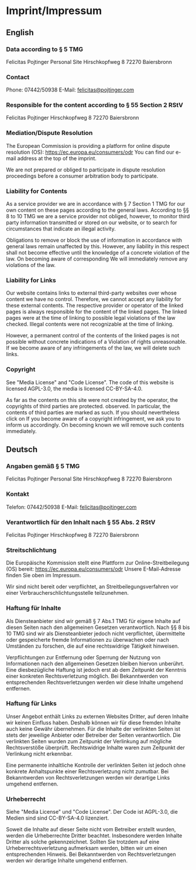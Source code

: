 # Imprint/Impressum

## English

### Data according to § 5 TMG

Felicitas Pojtinger Personal Site Hirschkopfweg 8 72270 Baiersbronn

### Contact

Phone: 07442/50938 E-Mail: <felicitas@pojtinger.com>

### Responsible for the content according to § 55 Section 2 RStV

Felicitas Pojtinger Hirschkopfweg 8 72270 Baiersbronn

### Mediation/Dispute Resolution

The European Commission is providing a platform for online dispute
resolution (OS): <https://ec.europa.eu/consumers/odr> You can find our
e-mail address at the top of the imprint.

We are not prepared or obliged to participate in dispute resolution
proceedings before a consumer arbitration body to participate.

### Liability for Contents

As a service provider we are in accordance with § 7 Section 1 TMG for
our own content on these pages according to the general laws. According
to §§ 8 to 10 TMG we are a service provider not obliged, however, to
monitor third party information transmitted or stored on our website, or
to search for circumstances that indicate an illegal activity.

Obligations to remove or block the use of information in accordance with
general laws remain unaffected by this. However, any liability in this
respect shall not become effective until the knowledge of a concrete
violation of the law. On becoming aware of corresponding We will
immediately remove any violations of the law.

### Liability for Links

Our website contains links to external third-party websites over whose
content we have no control. Therefore, we cannot accept any liability
for these external contents. The respective provider or operator of the
linked pages is always responsible for the content of the linked pages.
The linked pages were at the time of linking to possible legal
violations of the law checked. Illegal contents were not recognizable at
the time of linking.

However, a permanent control of the contents of the linked pages is not
possible without concrete indications of a Violation of rights
unreasonable. If we become aware of any infringements of the law, we
will delete such links.

### Copyright

See "Media License" and "Code License". The code of this website is
licensed AGPL-3.0, the media is licensed CC-BY-SA-4.0.

As far as the contents on this site were not created by the operator,
the copyrights of third parties are protected. observed. In particular,
the contents of third parties are marked as such. If you should
nevertheless click on If you become aware of a copyright infringement,
we ask you to inform us accordingly. On becoming known we will remove
such contents immediately.

## Deutsch

### Angaben gemäß § 5 TMG

Felicitas Pojtinger Personal Site Hirschkopfweg 8 72270 Baiersbronn

### Kontakt

Telefon: 07442/50938 E-Mail: <felicitas@pojtinger.com>

### Verantwortlich für den Inhalt nach § 55 Abs. 2 RStV

Felicitas Pojtinger Hirschkopfweg 8 72270 Baiersbronn

### Streitschlichtung

Die Europäische Kommission stellt eine Plattform zur
Online-Streitbeilegung (OS) bereit: <https://ec.europa.eu/consumers/odr>
Unsere E-Mail-Adresse finden Sie oben im Impressum.

Wir sind nicht bereit oder verpflichtet, an Streitbeilegungsverfahren
vor einer Verbraucherschlichtungsstelle teilzunehmen.

### Haftung für Inhalte

Als Diensteanbieter sind wir gemäß § 7 Abs.1 TMG für eigene Inhalte auf
diesen Seiten nach den allgemeinen Gesetzen verantwortlich. Nach §§ 8
bis 10 TMG sind wir als Diensteanbieter jedoch nicht verpflichtet,
übermittelte oder gespeicherte fremde Informationen zu überwachen oder
nach Umständen zu forschen, die auf eine rechtswidrige Tätigkeit
hinweisen.

Verpflichtungen zur Entfernung oder Sperrung der Nutzung von
Informationen nach den allgemeinen Gesetzen bleiben hiervon unberührt.
Eine diesbezügliche Haftung ist jedoch erst ab dem Zeitpunkt der
Kenntnis einer konkreten Rechtsverletzung möglich. Bei Bekanntwerden von
entsprechenden Rechtsverletzungen werden wir diese Inhalte umgehend
entfernen.

### Haftung für Links

Unser Angebot enthält Links zu externen Websites Dritter, auf deren
Inhalte wir keinen Einfluss haben. Deshalb können wir für diese fremden
Inhalte auch keine Gewähr übernehmen. Für die Inhalte der verlinkten
Seiten ist stets der jeweilige Anbieter oder Betreiber der Seiten
verantwortlich. Die verlinkten Seiten wurden zum Zeitpunkt der
Verlinkung auf mögliche Rechtsverstöße überprüft. Rechtswidrige Inhalte
waren zum Zeitpunkt der Verlinkung nicht erkennbar.

Eine permanente inhaltliche Kontrolle der verlinkten Seiten ist jedoch
ohne konkrete Anhaltspunkte einer Rechtsverletzung nicht zumutbar. Bei
Bekanntwerden von Rechtsverletzungen werden wir derartige Links umgehend
entfernen.

### Urheberrecht

Siehe "Media License" und "Code License". Der Code ist AGPL-3.0, die
Medien sind sind CC-BY-SA-4.0 lizenziert.

Soweit die Inhalte auf dieser Seite nicht vom Betreiber erstellt wurden,
werden die Urheberrechte Dritter beachtet. Insbesondere werden Inhalte
Dritter als solche gekennzeichnet. Sollten Sie trotzdem auf eine
Urheberrechtsverletzung aufmerksam werden, bitten wir um einen
entsprechenden Hinweis. Bei Bekanntwerden von Rechtsverletzungen werden
wir derartige Inhalte umgehend entfernen.
